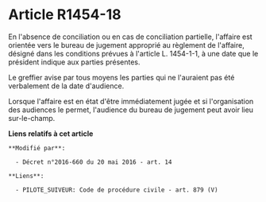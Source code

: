 # Article R1454-18

En l'absence de conciliation ou en cas de conciliation partielle, l'affaire est orientée vers le bureau de jugement approprié
au règlement de l'affaire, désigné dans les conditions prévues à l'article L. 1454-1-1, à une date que le président indique
aux parties présentes. 

Le greffier avise par tous moyens les parties qui ne l'auraient pas été verbalement de la date d'audience. 

Lorsque l'affaire est en état d'être immédiatement jugée et si l'organisation des audiences le permet, l'audience du bureau
de jugement peut avoir lieu sur-le-champ.

**Liens relatifs à cet article**

	**Modifié par**:

	  - Décret n°2016-660 du 20 mai 2016 - art. 14

	**Liens**:

	  - PILOTE_SUIVEUR: Code de procédure civile - art. 879 (V)
